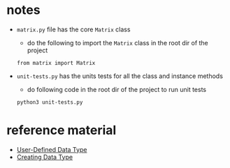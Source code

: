 # notes

- `matrix.py` file has the core `Matrix` class
  - do the following to import the `Matrix` class in the root dir of the project
  ```python3
  from matrix import Matrix
  ```

- `unit-tests.py` has the units tests for all the class and instance methods 
  - do following code in the root dir of the project to run unit tests
  ```zsh
  python3 unit-tests.py
  ```
  

# reference material

- [User-Defined Data Type](https://introcs.cs.princeton.edu/python/31datatype/)
- [Creating Data Type](https://introcs.cs.princeton.edu/python/32class/)

